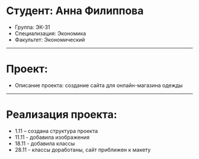# Студент: Анна Филиппова
- Группа: ЭК-31
- Специализация: Экономика
- Факультет: Экономический
---
# Проект: 
- Описание проекта: создание сайта для онлайн-магазина одежды
---
# Реализация проекта:
- 1.11 – создана структура проекта
- 11.11 - добавила изображения
- 18.11 - добавила классы
- 28.11 - классы доработаны, сайт приближен к макету